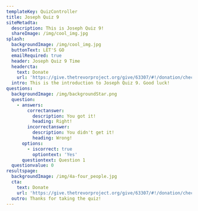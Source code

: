 ```yaml
---
templateKey: QuizController
title: Joseph Quiz 9
siteMetadta:
  description: This is Joseph Quiz 9!
  shareImage: /img/cool_img.jpg
splash:
  backgroundImage: /img/cool_img.jpg
  buttonText: LET'S GO
  emailRequired: true
  header: Joseph Quiz 9 Time
  headercta:
    text: Donate
    url: 'https://give.thetrevorproject.org/give/63307/#!/donation/checkout'
  intro: This is the introduction to Joseph Quiz 9. Good luck!
questions:
  backgroundImage: /img/backgroundStar.png
  question:
    - answers:
        correctanswer:
          description: You got it!
          heading: Right!
        incorrectanswer:
          description: You didn't get it!
          heading: Wrong!
      options:
        - iscorrect: true
          optiontext: 'Yes'
      questiontext: Question 1
  questionvalue: 0
resultspage:
  backgroundImage: /img/4a-four_people.jpg
  cta:
    text: Donate
    url: 'https://give.thetrevorproject.org/give/63307/#!/donation/checkout'
  outro: Thanks for taking the quiz!
---
```


